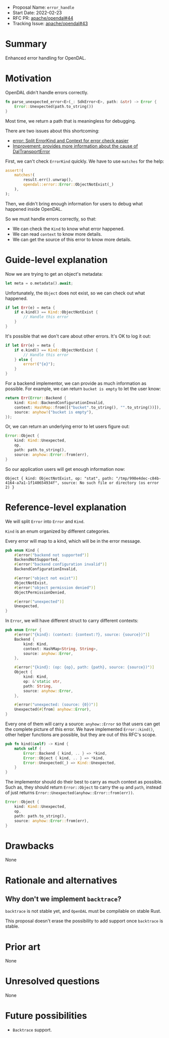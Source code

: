 - Proposal Name: `error_handle`
- Start Date: 2022-02-23
- RFC PR: [apache/opendal#44](https://github.com/apache/opendal/pull/44)
- Tracking Issue: [apache/opendal#43](https://github.com/apache/opendal/pull/43)

# Summary

Enhanced error handling for OpenDAL.

# Motivation

OpenDAL didn't handle errors correctly.

```rust
fn parse_unexpected_error<E>(_: SdkError<E>, path: &str) -> Error {
    Error::Unexpected(path.to_string())
}
```

Most time, we return a path that is meaningless for debugging.

There are two issues about this shortcoming:

- [error: Split ErrorKind and Context for error check easier](https://github.com/apache/opendal/issues/24)
- [Improvement: provides more information about the cause of DalTransportError](https://github.com/apache/opendal/issues/29)

First, we can't check `ErrorKind` quickly. We have to use `matches` for the help:

```rust
assert!(
    matches!(
        result.err().unwrap(),
        opendal::error::Error::ObjectNotExist(_)
    ),
);
```

Then, we didn't bring enough information for users to debug what happened inside OpenDAL.

So we must handle errors correctly, so that:

- We can check the `Kind` to know what error happened.
- We can read `context` to know more details.
- We can get the source of this error to know more details.

# Guide-level explanation

Now we are trying to get an object's metadata:

```rust
let meta = o.metadata().await;
```

Unfortunately, the `Object` does not exist, so we can check out what happened.

```rust
if let Err(e) = meta {
    if e.kind() == Kind::ObjectNotExist {
        // Handle this error
    }
}
```

It's possible that we don't care about other errors. It's OK to log it out:

```rust
if let Err(e) = meta {
    if e.kind() == Kind::ObjectNotExist {
        // Handle this error
    } else {
        error!("{e}");
    }
}
```

For a backend implementor, we can provide as much information as possible. For example, we can return `bucket is empty` to let the user know:

```rust
return Err(Error::Backend {
    kind: Kind::BackendConfigurationInvalid,
    context: HashMap::from([("bucket".to_string(), "".to_string())]),
    source: anyhow!("bucket is empty"),
});
```

Or, we can return an underlying error to let users figure out:

```rust
Error::Object {
    kind: Kind::Unexpected,
    op,
    path: path.to_string(),
    source: anyhow::Error::from(err),
}
```

So our application users will get enough information now:

```shell
Object { kind: ObjectNotExist, op: "stat", path: "/tmp/998e4dec-c84b-4164-a7a1-1f140654934f", source: No such file or directory (os error 2) }
```


# Reference-level explanation

We will split `Error` into `Error` and `Kind`.

`Kind` is an enum organized by different categories.

Every error will map to a kind, which will be in the error message.

```rust
pub enum Kind {
    #[error("backend not supported")]
    BackendNotSupported,
    #[error("backend configuration invalid")]
    BackendConfigurationInvalid,

    #[error("object not exist")]
    ObjectNotExist,
    #[error("object permission denied")]
    ObjectPermissionDenied,

    #[error("unexpected")]
    Unexpected,
}
```

In `Error`, we will have different struct to carry different contexts:

```rust
pub enum Error {
    #[error("{kind}: (context: {context:?}, source: {source})")]
    Backend {
        kind: Kind,
        context: HashMap<String, String>,
        source: anyhow::Error,
    },

    #[error("{kind}: (op: {op}, path: {path}, source: {source})")]
    Object {
        kind: Kind,
        op: &'static str,
        path: String,
        source: anyhow::Error,
    },

    #[error("unexpected: (source: {0})")]
    Unexpected(#[from] anyhow::Error),
}
```

Every one of them will carry a source: `anyhow::Error` so that users can get the complete picture of this error. We have implemented `Error::kind()`, other helper functions are possible, but they are out of this RFC's scope.

```rust
pub fn kind(&self) -> Kind {
    match self {
        Error::Backend { kind, .. } => *kind,
        Error::Object { kind, .. } => *kind,
        Error::Unexpected(_) => Kind::Unexpected,
    }
}
```

The implementor should do their best to carry as much context as possible. Such as, they should return `Error::Object` to carry the `op` and `path`, instead of just returns `Error::Unexpected(anyhow::Error::from(err))`.

```rust
Error::Object {
    kind: Kind::Unexpected,
    op,
    path: path.to_string(),
    source: anyhow::Error::from(err),
}
```

# Drawbacks

None

# Rationale and alternatives

## Why don't we implement `backtrace`?

`backtrace` is not stable yet, and `OpenDAL` must be compilable on stable Rust.

This proposal doesn't erase the possibility to add support once `backtrace` is stable.

# Prior art

None

# Unresolved questions

None

# Future possibilities

- `Backtrace` support.
